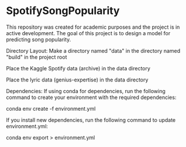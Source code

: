 # SpotifySongPopularity
This repository was created for academic purposes and the project is in active development. The goal of this project is to design a model for predicting song popularity.

Directory Layout:
Make a directory named "data" in the directory named "build" in the project root

Place the Kaggle Spotify data (archive) in the data directory

Place the lyric data (genius-expertise) in the data directory


Dependencies:
If using conda for dependencies, run the following command to create your environment with the required dependencies:

conda env create -f environment.yml

If you install new dependencies, run the following command to update environment.yml:

conda env export > environment.yml